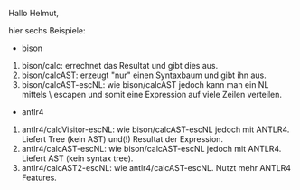Hallo Helmut,

hier sechs Beispiele:

* bison
1. bison/calc: errechnet das Resultat und gibt dies aus.
1. bison/calcAST: erzeugt "nur" einen Syntaxbaum und gibt ihn aus.
1. bison/calcAST-escNL: wie bison/calcAST jedoch kann man ein NL mittels \ escapen und somit eine Expression auf viele Zeilen verteilen.

* antlr4
1. antlr4/calcVisitor-escNL: wie bison/calcAST-escNL jedoch mit ANTLR4. Liefert Tree (kein AST) und(!) Resultat der Expression.
1. antlr4/calcAST-escNL: wie bison/calcAST-escNL jedoch mit ANTLR4. Liefert AST (kein syntax tree).
1. antlr4/calcAST2-escNL: wie antlr4/calcAST-escNL. Nutzt mehr ANTLR4 Features.

